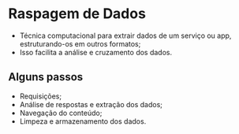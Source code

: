 # Raspagem de Dados

* Técnica computacional para extrair dados de um serviço ou app, estruturando-os em outros formatos;
* Isso facilita a análise e cruzamento dos dados.

## Alguns passos

* Requisições;
* Análise de respostas e extração dos dados;
* Navegação do conteúdo;
* Limpeza e armazenamento dos dados.
